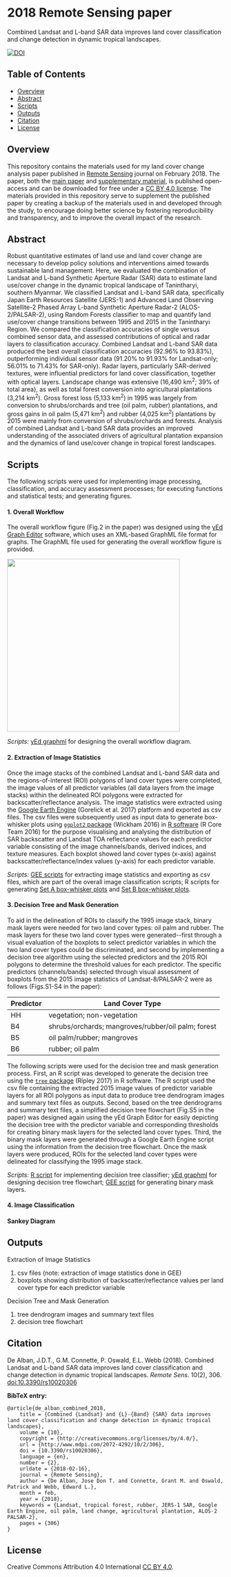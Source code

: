 # 2018 Remote Sensing paper
Combined Landsat and L-band SAR data improves land cover classification and change detection in dynamic tropical landscapes.

[![DOI](https://img.shields.io/badge/DOI-10.3390%2Frs10020306-blue.svg)](https://doi.org/10.3390/rs10020306)


## Table of Contents
- [Overview](#overview)
- [Abstract](#abstract)
- [Scripts](#scripts)
- [Outputs](#outputs)
- [Citation](#citation)
- [License](#license)


<a name="overview"></a>
## Overview
This repository contains the materials used for my land cover change analysis paper published in [Remote Sensing](http://www.mdpi.com/journal/remotesensing) journal on February 2018. The paper, both the [main paper](http://www.mdpi.com/2072-4292/10/2/306/pdf) and [supplementary material](http://www.mdpi.com/2072-4292/10/2/306#supplementary), is published open-access and can be downloaded for free under a [CC BY 4.0 license](#license). The materials provided in this repository serve to supplement the published paper by creating a backup of the materials used in and developed through the study, to encourage doing better science by fostering reproducibility and transparency, and to improve the overall impact of the research.

<a name="abstract"></a>
## Abstract
Robust quantitative estimates of land use and land cover change are necessary to develop policy solutions and interventions aimed towards sustainable land management. Here, we evaluated the combination of Landsat and L-band Synthetic Aperture Radar (SAR) data to estimate land use/cover change in the dynamic tropical landscape of Tanintharyi, southern Myanmar. We classified Landsat and L-band SAR data, specifically Japan Earth Resources Satellite (JERS-1) and Advanced Land Observing Satellite-2 Phased Array L-band Synthetic Aperture Radar-2 (ALOS-2/PALSAR-2), using Random Forests classifier to map and quantify land use/cover change transitions between 1995 and 2015 in the Tanintharyi Region. We compared the classification accuracies of single versus combined sensor data, and assessed contributions of optical and radar layers to classification accuracy. Combined Landsat and L-band SAR data produced the best overall classification accuracies (92.96% to 93.83%), outperforming individual sensor data (91.20% to 91.93% for Landsat-only; 56.01% to 71.43% for SAR-only). Radar layers, particularly SAR-derived textures, were influential predictors for land cover classification, together with optical layers. Landscape change was extensive (16,490 km<sup>2</sup>; 39% of total area), as well as total forest conversion into agricultural plantations (3,214 km<sup>2</sup>). Gross forest loss (5,133 km<sup>2</sup>) in 1995 was largely from conversion to shrubs/orchards and tree (oil palm, rubber) plantations, and gross gains in oil palm (5,471 km<sup>2</sup>) and rubber (4,025 km<sup>2</sup>) plantations by 2015 were mainly from conversion of shrubs/orchards and forests. Analysis of combined Landsat and L-band SAR data provides an improved understanding of the associated drivers of agricultural plantation expansion and the dynamics of land use/cover change in tropical forest landscapes.

<a name="scripts"></a>
## Scripts
The following scripts were used for implementing image processing, classification, and accuracy assessment processes; for executing functions and statistical tests; and generating figures.

#### 1. Overall Workflow
The overall workflow figure (Fig.2 in the paper) was designed using the [yEd Graph Editor](https://www.yworks.com/products/yed) software, which uses an XML-based GraphML file format for graphs. The GraphML file used for generating the overall workflow figure is provided.

<img src="https://github.com/dondealban/ms-remote-sens-2018/blob/master/figures/paper/De%20Alban%20et%20al_2018_Fig02_Workflow.jpg" width="400" />

*Scripts:* [yEd graphml](https://github.com/dondealban/ms-remote-sens-2018/blob/master/scripts/yEd/yEd_Workflow.LandsatSAR.graphml) for designing the overall workflow diagram.

#### 2. Extraction of Image Statistics
Once the image stacks of the combined Landsat and L-band SAR data and the regions-of-interest (ROI) polygons of land cover types were completed, the image values of all predictor variables (all data layers from the image stacks) within the delineated ROI polygons were extracted for backscatter/reflectance analysis. The image statistics were extracted using the [Google Earth Engine](https://earthengine.google.com) (Gorelick et al. 2017) platform and exported as csv files. The csv files were subsequently used as input data to generate box-whisker plots using [`ggplot2` package](https://ggplot2.tidyverse.org) (Wickham 2016) in [R software](https://www.r-project.org) (R Core Team 2016) for the purpose visualising and analysing the distribution of SAR backscatter and Landsat TOA reflectance values for each predictor variable consisting of the image channels/bands, derived indices, and texture measures. Each boxplot showed land cover types (x-axis) against backscatter/reflectance/index values (y-axis) for each predictor variable.

*Scripts:* [GEE scripts](https://github.com/dondealban/ms-remote-sens-2018/tree/master/scripts/GEE) for extracting image statistics and exporting as csv files, which are part of the overall image classification scripts; R scripts for generating [Set A box-whisker plots](https://github.com/dondealban/ms-remote-sens-2018/blob/master/scripts/R/R_Boxplots.LandsatSAR.SetA.R) and [Set B box-whisker plots](https://github.com/dondealban/ms-remote-sens-2018/blob/master/scripts/R/R_Boxplots.LandsatSAR.SetB.R).

#### 3. Decision Tree and Mask Generation
To aid in the delineation of ROIs to classify the 1995 image stack, binary mask layers were needed for two land cover types: oil palm and rubber. The mask layers for these two land cover types were generated--first through a visual evaluation of the boxplots to select predictor variables in which the two land cover types could be discriminated, and second by implementing a decision tree algorithm using the selected predictors and the 2015 ROI polygons to determine the threshold values for each predictor. The specific predictors (channels/bands) selected through visual assessment of boxplots from the 2015 image statistics of Landsat-8/PALSAR-2 were as follows (Figs.S1-S4 in the paper):

Predictor | Land Cover Type
--------- | ----------------
HH        | vegetation; non-vegetation
B4        | shrubs/orchards; mangroves/rubber/oil palm; forest
B5        | oil palm/rubber; mangroves
B6        | rubber; oil palm

The following scripts were used for the decision tree and mask generation process. First, an R script was developed to generate the decision tree using the [`tree` package](https://cran.r-project.org/web/packages/tree/index.html) (Ripley 2017) in R software. The R script used the csv file containing the extracted 2015 image values of predictor variable layers for all ROI polygons as input data to produce tree dendrogram images and summary text files as outputs. Second, based on the tree dendrograms and summary text files, a simplified decision tree flowchart (Fig.S5 in the paper) was designed again using the yEd Graph Editor for easily depicting the decision tree with the predictor variable and corresponding thresholds for creating binary mask layers for the selected land cover types. Third, the binary mask layers were generated through a Google Earth Engine script using the information from the decision tree flowchart. Once the mask layers were produced, ROIs for the selected land cover types were delineated for classifying the 1995 image stack.

*Scripts:* [R script](https://github.com/dondealban/ms-remote-sens-2018/blob/master/scripts/R/R_DecisionTree.LandsatSAR.R) for implementing decision tree classifier; [yEd graphml](https://github.com/dondealban/ms-remote-sens-2018/blob/master/scripts/yEd/yEd_DecisionTree.LandsatSAR.graphml) for designing decision tree flowchart; [GEE script](https://github.com/dondealban/ms-remote-sens-2018/blob/master/scripts/GEE/GEE_MaskGenerationFor1995ROI.LandsatSAR.js) for generating binary mask layers.

#### 4. Image Classification

#### Sankey Diagram



<a name="outputs"></a>
## Outputs

Extraction of Image Statistics
1. csv files (note: extraction of image statistics done in GEE)
2. boxplots showing distribution of backscatter/reflectance values per land cover type for each predictor variable

Decision Tree and Mask Generation
1. tree dendrogram images and summary text files
2. decision tree flowchart



<a name="citation"></a>
## Citation
De Alban, J.D.T., G.M. Connette, P. Oswald, E.L. Webb (2018). Combined Landsat and L-band SAR data improves land cover classification and change detection in dynamic tropical landscapes. *Remote Sens.* 10(2), 306. [doi:10.3390/rs10020306](https://doi.org/10.3390/rs10020306)

**BibTeX entry:**
```
@article{de_alban_combined_2018,
	title = {Combined {Landsat} and {L}-{Band} {SAR} data improves land cover classification and change detection in dynamic tropical landscapes},
	volume = {10},
	copyright = {http://creativecommons.org/licenses/by/4.0/},
	url = {http://www.mdpi.com/2072-4292/10/2/306},
	doi = {10.3390/rs10020306},
	language = {en},
	number = {2},
	urldate = {2018-02-16},
	journal = {Remote Sensing},
	author = {De Alban, Jose Don T. and Connette, Grant M. and Oswald, Patrick and Webb, Edward L.},
	month = feb,
	year = {2018},
	keywords = {Landsat, tropical forest, rubber, JERS-1 SAR, Google Earth Engine, oil palm, land change, agricultural plantation, ALOS-2 PALSAR-2},
	pages = {306}
}
```

<a name="license"></a>
## License
Creative Commons Attribution 4.0 International [CC BY 4.0](https://creativecommons.org/licenses/by/4.0/).
